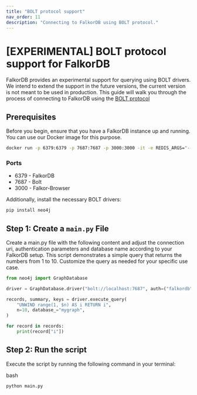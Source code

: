 ```yaml
---
title: "BOLT protocol support"
nav_order: 11
description: "Connecting to FalkorDB using BOLT protocol."
---
```


# [EXPERIMENTAL] BOLT protocol support for FalkorDB 

FalkorDB provides an experimental support for querying using BOLT drivers.
We intend to extend the support in the future versions, the current version is not meant to be used in production.
This guide will walk you through the process of connecting to FalkorDB using the [BOLT protocol](https://en.wikipedia.org/wiki/Bolt_(network_protocol))

## Prerequisites

Before you begin, ensure that you have a FalkorDB instance up and running.
You can use our Docker image for this purpose.

```bash
docker run -p 6379:6379 -p 7687:7687 -p 3000:3000 -it -e REDIS_ARGS="--requirepass falkordb" -e FALKORDB_ARGS="BOLT_PORT 7687" --rm falkordb/falkordb:latest
```

### Ports 
- 6379 - FalkorDB
- 7687 - Bolt
- 3000 - Falkor-Browser

Additionally, install the necessary BOLT drivers:

```bash
pip install neo4j
```

## Step 1: Create a `main.py` File

Create a main.py file with the following content and adjust the connection uri, authentication parameters and database name according to your FalkorDB setup. This script demonstrates a simple query that returns the numbers from 1 to 10. Customize the query as needed for your specific use case.

```python
from neo4j import GraphDatabase

driver = GraphDatabase.driver("bolt://localhost:7687", auth=("falkordb", ""))

records, summary, keys = driver.execute_query(
    "UNWIND range(1, $n) AS i RETURN i",
    n=10, database_="mygraph",
)

for record in records:
    print(record["i"])
```

## Step 2: Run the script

Execute the script by running the following command in your terminal:

bash
```bash
python main.py
```
